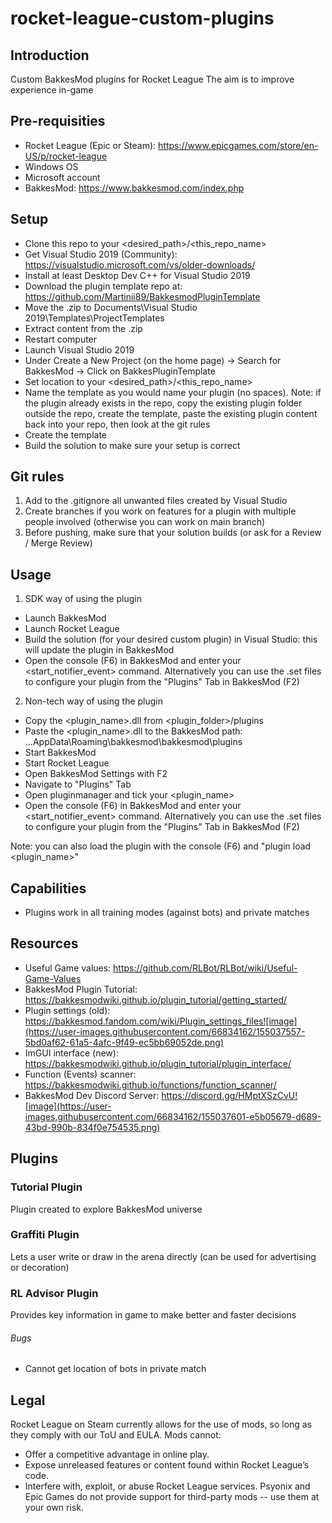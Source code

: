 # rocket-league-custom-plugins

## Introduction
Custom BakkesMod plugins for Rocket League
The aim is to improve experience in-game

## Pre-requisities
* Rocket League (Epic or Steam): https://www.epicgames.com/store/en-US/p/rocket-league
* Windows OS
* Microsoft account
* BakkesMod: https://www.bakkesmod.com/index.php

## Setup
* Clone this repo to your <desired_path>/<this_repo_name>
* Get Visual Studio 2019 (Community): https://visualstudio.microsoft.com/vs/older-downloads/
* Install at least Desktop Dev C++ for Visual Studio 2019
* Download the plugin template repo at: https://github.com/Martinii89/BakkesmodPluginTemplate
* Move the .zip to Documents\Visual Studio 2019\Templates\ProjectTemplates
* Extract content from the .zip
* Restart computer
* Launch Visual Studio 2019
* Under Create a New Project (on the home page) -> Search for BakkesMod -> Click on BakkesPluginTemplate
* Set location to your <desired_path>/<this_repo_name>
* Name the template as you would name your plugin (no spaces). Note: if the
  plugin already exists in the repo, copy the existing plugin folder outside the
  repo, create the template, paste the existing plugin content back into your
  repo, then look at the git rules
* Create the template
* Build the solution to make sure your setup is correct

## Git rules
1) Add to the .gitignore all unwanted files created by Visual Studio
2) Create branches if you work on features for a plugin with multiple people
involved (otherwise you can work on main branch)
3) Before pushing, make sure that your solution builds (or ask for a Review /
Merge Review)

## Usage
1) SDK way of using the plugin
* Launch BakkesMod
* Launch Rocket League
* Build the solution (for your desired custom plugin) in Visual Studio: this
  will update the plugin in BakkesMod
* Open the console (F6) in BakkesMod and enter your <start_notifier_event>
  command. Alternatively you can use the .set files to configure your plugin
  from the "Plugins" Tab in BakkesMod (F2)

2) Non-tech way of using the plugin
* Copy the <plugin_name>.dll from <plugin_folder>/plugins
* Paste the <plugin_name>.dll to the BakkesMod path: ...AppData\Roaming\bakkesmod\bakkesmod\plugins
* Start BakkesMod
* Start Rocket League
* Open BakkesMod Settings with F2
* Navigate to "Plugins" Tab
* Open pluginmanager and tick your <plugin_name>
* Open the console (F6) in BakkesMod and enter your <start_notifier_event>
  command. Alternatively you can use the .set files to configure your plugin
  from the "Plugins" Tab in BakkesMod (F2)

Note: you can also load the plugin with the console (F6) and "plugin load <plugin_name>"

## Capabilities
* Plugins work in all training modes (against bots) and private matches

## Resources
* Useful Game values: https://github.com/RLBot/RLBot/wiki/Useful-Game-Values
* BakkesMod Plugin Tutorial: https://bakkesmodwiki.github.io/plugin_tutorial/getting_started/
* Plugin settings (old): https://bakkesmod.fandom.com/wiki/Plugin_settings_files![image](https://user-images.githubusercontent.com/66834162/155037557-5bd0af62-61a5-4afc-9f49-ec5bb69052de.png)
* ImGUI interface (new): https://bakkesmodwiki.github.io/plugin_tutorial/plugin_interface/
* Function (Events) scanner: https://bakkesmodwiki.github.io/functions/function_scanner/
* BakkesMod Dev Discord Server: https://discord.gg/HMptXSzCvU![image](https://user-images.githubusercontent.com/66834162/155037601-e5b05679-d689-43bd-990b-834f0e754535.png)

## Plugins

### Tutorial Plugin

Plugin created to explore BakkesMod universe

### Graffiti Plugin

Lets a user write or draw in the arena directly (can be used for advertising or decoration)

### RL Advisor Plugin

Provides key information in game to make better and faster decisions

###### Bugs

* Cannot get location of bots in private match

## Legal

Rocket League on Steam currently allows for the use of mods, so long as they comply with our ToU and EULA. Mods cannot:
* Offer a competitive advantage in online play.
* Expose unreleased features or content found within Rocket League’s code.
* Interfere with, exploit, or abuse Rocket League services.
Psyonix and Epic Games do not provide support for third-party mods -- use them at your own risk.

